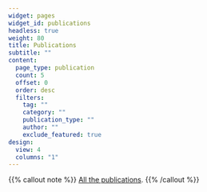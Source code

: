 ```yaml
---
widget: pages
widget_id: publications
headless: true
weight: 80
title: Publications
subtitle: ""
content:
  page_type: publication
  count: 5
  offset: 0
  order: desc
  filters:
    tag: ""
    category: ""
    publication_type: ""
    author: ""
    exclude_featured: true
design:
  view: 4
  columns: "1"
---
```

{{% callout note %}}
[All the publications](./publication/).
{{% /callout %}}
